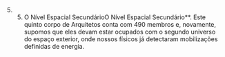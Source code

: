 ﻿5. 5. O Nível Espacial SecundárioO Nível Espacial Secundário**. Este quinto corpo de Arquitetos conta com 490 membros e, novamente, supomos que eles devam estar ocupados com o segundo universo do espaço exterior, onde nossos físicos já detectaram mobilizações definidas de energia.